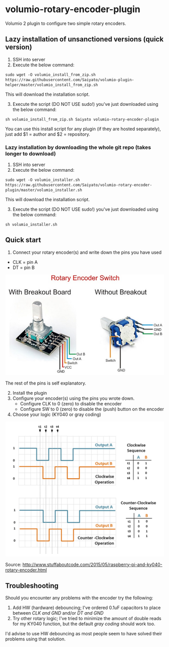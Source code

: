 # volumio-rotary-encoder-plugin
Volumio 2 plugin to configure two simple rotary encoders.

## Lazy installation of unsanctioned versions (quick version)
1. SSH into server
2. Execute the below command:
```
sudo wget -O volumio_install_from_zip.sh https://raw.githubusercontent.com/Saiyato/volumio-plugin-helper/master/volumio_install_from_zip.sh
```
This will download the installation script.

3. Execute the script (DO NOT USE sudo!) you've just downloaded using the below command:
```
sh volumio_install_from_zip.sh Saiyato volumio-rotary-encoder-plugin
```
You can use this install script for any plugin (if they are hosted separately), just add $1 = author and $2 = repository.

### Lazy installation by downloading the whole git repo (takes longer to download)
1. SSH into server
2. Execute the below command:
```
sudo wget -O volumio_installer.sh https://raw.githubusercontent.com/Saiyato/volumio-rotary-encoder-plugin/master/volumio_installer.sh
```
This will download the installation script.

3. Execute the script (DO NOT USE sudo!) you've just downloaded using the below command:
```
sh volumio_installer.sh
```

## Quick start
1. Connect your rotary encoder(s) and write down the pins you have used

* CLK = pin A
* DT = pin B

![Alt text](/images/rotary_encoder.jpg?raw=true "Rotary encoder")

The rest of the pins is self explanatory.

2. Install the plugin
3. Configure your encoder(s) using the pins you wrote down.
   * Configure CLK to 0 (zero) to disable the encoder
   * Configure SW to 0 (zero) to disable the (push) button on the encoder
4. Choose your logic (KY040 or gray coding)

![Alt text](/images/rotary_logic.png?raw=true "Rotary encoder")

Source: http://www.stuffaboutcode.com/2015/05/raspberry-pi-and-ky040-rotary-encoder.html

## Troubleshooting
Should you encounter any problems with the encoder try the following:

1. Add HW (hardware) debouncing; I've ordered 0.1uF capacitors to place between *CLK and GND* and/or *DT and GND*
2. Try other rotary logic; I've tried to minimize the amount of double reads for my KY040 function, but the default *gray coding* should work too.

I'd advise to use HW debouncing as most people seem to have solved their problems using that solution.
